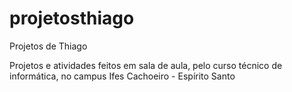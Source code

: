 # projetosthiago
Projetos de Thiago


Projetos e atividades feitos em sala de aula, pelo curso técnico de informática, no campus Ifes Cachoeiro - Espírito Santo
